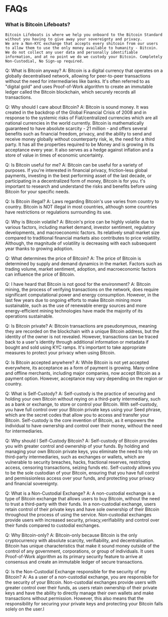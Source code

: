 # FAQs

### What is Bitcoin Lifeboats?

    Bitcoin Lifeboats is where we help you onboard to the Bitcoin Standard without you having to give away your sovereignty and privacy.
    We are a Non-KYC exchange that accepts every shitcoin from our users to allow them to use the only money available to humanity - Bitcoin. 
    We do not collect any user data and personally identifiable information, and at no point we do we custody your Bitcoin. Completely Non-Custodial, No Sign-up required. 

Q: What is Bitcoin anyway?
A: Bitcoin is a digital currency that operates on a globally decentralised network, allowing for peer-to-peer transactions without the need for intermediaries like banks. It's often referred to as "digital gold" and uses Proof-of-Work algorithm to create an immutable ledger called the Bitcoin blockchain, which securely records all transactions. 

Q: Why should I care about Bitcoin?
A: Bitcoin is sound money. It was created in the backdrop of the Global Financial Crisis of 2008 and in response to the systemic risks of Fiat/centralized currencies which are all national currencies in the world currently. Bitcoin is mathematically guaranteed to have absolute scarcity - 21 million - and offers several benefits such as financial freedom, privacy, and the ability to send and receive money globally without counterparty risk, ie, the need for a third party. It has all the properties required to be Money and is growing in its acceptance every year. It also serves as a hedge against inflation and a store of value in times of economic uncertainty.

Q: Is Bitcoin useful for me?
A: Bitcoin can be useful for a variety of purposes. If you're interested in financial privacy, friction-less global payments, investing in the best performing asset of the last decade, or participating in a decentralized form of money, Bitcoin is for you. t's important to research and understand the risks and benefits before using Bitcoin for your specific needs.

Q: Is Bitcoin illegal?
A: Laws regarding Bitcoin's use varies from country to country. Bitcoin is NOT illegal in most countries, although some countries have restrictions or regulations surrounding its use.

Q: Why is Bitcoin volatile?
A: Bitcoin's price can be highly volatile due to various factors, including market demand, investor sentiment, regulatory developments, and macroeconomic factors. Its relatively small market size compared to traditional financial markets also contributes to price volatility. Although, the magnitude of volatility is decreasing with each subsequent year thanks to growing adoption.

Q: What determines the price of Bitcoin?
A: The price of Bitcoin is determined by supply and demand dynamics in the market. Factors such as trading volume, market sentiment, adoption, and macroeconomic factors can influence the price of Bitcoin.

Q: I have heard that Bitcoin is not good for the environment?
A: Bitcoin mining, the process of verifying transactions on the network, does require significant computational power and energy consumption. However, in the last few years due to ongoing efforts to make Bitcoin mining more sustainable, such as the use of renewable energy sources and more energy-efficient mining technologies have made the majority of its operations sustainable.

Q: Is Bitcoin private?
A: Bitcoin transactions are pseudonymous, meaning they are recorded on the blockchain with a unique Bitcoin address, but the identity of the owner is not revealed. However, transactions can be traced back to a user's identity through additional information or metadata if bought and sold using KYC ramps. It's important to take appropriate measures to protect your privacy when using Bitcoin.

Q: Is Bitcoin accepted anywhere?
A: While Bitcoin is not yet accepted everywhere, its acceptance as a form of payment is growing. Many online and offline merchants, including major companies, now accept Bitcoin as a payment option. However, acceptance may vary depending on the region or country.

Q: What is Self-Custody?
A: Self-custody is the practice of securing and holding your own Bitcoin without reying on a third-party intermediary, such as a bank or exchange, to store or control your Bitcoin. With self-custody, you have full control over your Bitcoin private keys using your Seed phrase, which are the secret codes that allow you to access and transfer your Bitcoin. Self-custody is the core invention of Bitcoin, as it empowers the individual to have ownership and control over their money, without the need for intermediaries.

Q: Why should I Self-Custody Bitcoin?
A: Self-custody of Bitcoin provides you with greater control and ownership of your funds. By holding and managing your own Bitcoin private keys, you eliminate the need to rely on third-party intermediaries, such as exchanges or wallets, which are vulnerable to security breaches, hacks, fractional reserves, restricting access, censoring transactions, seizing funds etc. Self-custody allows you to be the sole custodian of your Bitcoin, ensuring that you have full control and permissionless access over your funds, and protecting your privacy and financial sovereignty.

Q: What is a Non-Custodial Exchange?
A: A non-custodial exchange is a type of Bitcoin exchange that allows users to buy Bitcoin, without the need to trust a third-party with their funds. In a non-custodial exchange, users retain control of their private keys and have sole ownership of their Bitcoin throughout the process of using the service. Non-custodial exchanges provide users with increased security, privacy,verifiability and control over their funds compared to custodial exchanges.

Q: Why Bitcoin-only?
A: Bitcoin-only because Bitcoin is the only cryptocurrency with absolute scarcity, verifiability, and decentralisation. Bitcoin has unique characteristics that make it sound money outside of the control of any government, corporations, or group of individuals. It uses Proof-of-Work algorithm as its primary security feature to arrive at consensus and create an immutable ledger of secure transactions. 

Q: Is the Non-Custodial Exchange responsible for the security of my Bitcoin?
A: As a user of a non-custodial exchange, you are responsible for the security of your Bitcoin. Non-custodial exchanges provide users with greater control over their funds, as users retain ownership of their private keys and have the ability to directly manage their own wallets and make transactions without permission. However, this also means that the responsibility for securing your private keys and protecting your Bitcoin falls solely on the user.l
